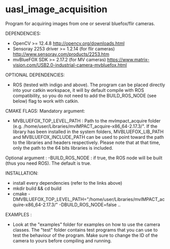 # uasl_image_acquisition
Program for acquiring images from one or several bluefox/flir cameras.


DEPENDENCIES:
- OpenCV >= 12.4.8  http://opencv.org/downloads.html
- Sensoray 2253 driver >= 1.2.14 (for flir cameras) http://www.sensoray.com/products/2253.htm
- mvBlueFOX SDK >= 2.17.2 (for MV cameras)  https://www.matrix-vision.com/USB2.0-industrial-camera-mvbluefox.html

OPTIONAL DEPENDENCIES:
- ROS (tested with indigo and above). The program can be placed directly into your catkin workspace, it will by default compile with ROS compatibility, so you do not need to add the BUILD_ROS_NODE (see below) flag to work with catkin.

CMAKE FLAGS:
Mandatory argument: 
- MVBLUEFOX_TOP_LEVEL_PATH : Path to the mvImpact_acquire folder (e.g. /home/user/Libraries/mvIMPACT_acquire-x86_64-2.17.3/". If the library has been installed in the system folders, MVBLUEFOX_LIB_PATH and MVBLUEFOX_INCLUDE_PATH can be used to point toward the path to the libraries and headers respectively. Please note that at that time, only the path to the 64 bits libraries is included.

Optional argument :
-BUILD_ROS_NODE : if true, the ROS node will be built (thus you need ROS). The default is true.

INSTALLATION:
- install every dependencies (refer to the links above)
- mkdir build && cd build
- cmake -DMVBLUEFOX_TOP_LEVEL_PATH="/home/user/Libraries/mvIMPACT_acquire-x86_64-2.17.3/" -DBUILD_ROS_NODE=false ..

EXAMPLES :
- Look at the "examples" folder for examples on how to use the camera classes. The "test" folder contains test programs that you can use to test the behaviour of the program. Make sure to change the ID of the camera to yours before compiling and running.

